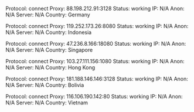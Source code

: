 Protocol: connect
Proxy: 88.198.212.91:3128
Status: working
IP: N/A
Anon: N/A
Server: N/A
Country: Germany

Protocol: connect
Proxy: 119.252.173.26:8080
Status: working
IP: N/A
Anon: N/A
Server: N/A
Country: Indonesia

Protocol: connect
Proxy: 47.236.8.166:18080
Status: working
IP: N/A
Anon: N/A
Server: N/A
Country: Singapore

Protocol: connect
Proxy: 103.27.111.156:1080
Status: working
IP: N/A
Anon: N/A
Server: N/A
Country: Hong Kong

Protocol: connect
Proxy: 181.188.146.146:3128
Status: working
IP: N/A
Anon: N/A
Server: N/A
Country: Bolivia

Protocol: connect
Proxy: 116.106.190.142:80
Status: working
IP: N/A
Anon: N/A
Server: N/A
Country: Vietnam

